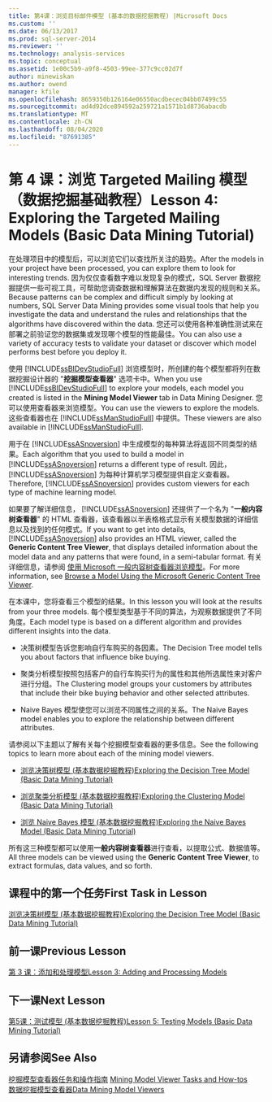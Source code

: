 ```yaml
---
title: 第4课：浏览目标邮件模型 (基本的数据挖掘教程) |Microsoft Docs
ms.custom: ''
ms.date: 06/13/2017
ms.prod: sql-server-2014
ms.reviewer: ''
ms.technology: analysis-services
ms.topic: conceptual
ms.assetid: 1e00c5b9-a9f8-4503-99ee-377c9cc02d7f
author: minewiskan
ms.author: owend
manager: kfile
ms.openlocfilehash: 8659350b126164e06550acdbecec04bb07499c55
ms.sourcegitcommit: ad4d92dce894592a259721a1571b1d8736abacdb
ms.translationtype: MT
ms.contentlocale: zh-CN
ms.lasthandoff: 08/04/2020
ms.locfileid: "87691385"
---
```

# <a name="lesson-4-exploring-the-targeted-mailing-models-basic-data-mining-tutorial"></a><span data-ttu-id="b85f3-102">第 4 课：浏览 Targeted Mailing 模型（数据挖掘基础教程）</span><span class="sxs-lookup"><span data-stu-id="b85f3-102">Lesson 4: Exploring the Targeted Mailing Models (Basic Data Mining Tutorial)</span></span>
  <span data-ttu-id="b85f3-103">在处理项目中的模型后，可以浏览它们以查找所关注的趋势。</span><span class="sxs-lookup"><span data-stu-id="b85f3-103">After the models in your project have been processed, you can explore them to look for interesting trends.</span></span> <span data-ttu-id="b85f3-104">因为仅仅查看数字难以发现复杂的模式，SQL Server 数据挖掘提供一些可视工具，可帮助您调查数据和理解算法在数据内发现的规则和关系。</span><span class="sxs-lookup"><span data-stu-id="b85f3-104">Because patterns can be complex and difficult simply by looking at numbers, SQL Server Data Mining provides some visual tools that help you investigate the data and understand the rules and relationships that the algorithms have discovered within the data.</span></span> <span data-ttu-id="b85f3-105">您还可以使用各种准确性测试来在部署之前验证您的数据集或发现哪个模型的性能最佳。</span><span class="sxs-lookup"><span data-stu-id="b85f3-105">You can also use a variety of accuracy tests to validate your dataset or discover which model performs best before you deploy it.</span></span>  
  
 <span data-ttu-id="b85f3-106">使用 [!INCLUDE[ssBIDevStudioFull](../includes/ssbidevstudiofull-md.md)] 浏览模型时，所创建的每个模型都将列在数据挖掘设计器的 "**挖掘模型查看器**" 选项卡中。</span><span class="sxs-lookup"><span data-stu-id="b85f3-106">When you use [!INCLUDE[ssBIDevStudioFull](../includes/ssbidevstudiofull-md.md)] to explore your models, each model you created is listed in the **Mining Model Viewer** tab in Data Mining Designer.</span></span> <span data-ttu-id="b85f3-107">您可以使用查看器来浏览模型。</span><span class="sxs-lookup"><span data-stu-id="b85f3-107">You can use the viewers to explore the models.</span></span> <span data-ttu-id="b85f3-108">这些查看器也在 [!INCLUDE[ssManStudioFull](../includes/ssmanstudiofull-md.md)] 中提供。</span><span class="sxs-lookup"><span data-stu-id="b85f3-108">These viewers are also available in [!INCLUDE[ssManStudioFull](../includes/ssmanstudiofull-md.md)].</span></span>  
  
 <span data-ttu-id="b85f3-109">用于在 [!INCLUDE[ssASnoversion](../includes/ssasnoversion-md.md)] 中生成模型的每种算法将返回不同类型的结果。</span><span class="sxs-lookup"><span data-stu-id="b85f3-109">Each algorithm that you used to build a model in [!INCLUDE[ssASnoversion](../includes/ssasnoversion-md.md)] returns a different type of result.</span></span> <span data-ttu-id="b85f3-110">因此，[!INCLUDE[ssASnoversion](../includes/ssasnoversion-md.md)] 为每种计算机学习模型提供自定义查看器。</span><span class="sxs-lookup"><span data-stu-id="b85f3-110">Therefore, [!INCLUDE[ssASnoversion](../includes/ssasnoversion-md.md)] provides custom viewers for each type of machine learning model.</span></span>  
  
 <span data-ttu-id="b85f3-111">如果要了解详细信息， [!INCLUDE[ssASnoversion](../includes/ssasnoversion-md.md)] 还提供了一个名为 "**一般内容树查看器**" 的 HTML 查看器，该查看器以半表格格式显示有关模型数据的详细信息以及找到的任何模式。</span><span class="sxs-lookup"><span data-stu-id="b85f3-111">If you want to get into details, [!INCLUDE[ssASnoversion](../includes/ssasnoversion-md.md)] also provides an HTML viewer, called the **Generic Content Tree Viewer**, that displays detailed information about the model data and any patterns that were found, in a semi-tabular format.</span></span> <span data-ttu-id="b85f3-112">有关详细信息，请参阅 [使用 Microsoft 一般内容树查看器浏览模型](../../2014/analysis-services/data-mining/browse-a-model-using-the-microsoft-generic-content-tree-viewer.md)。</span><span class="sxs-lookup"><span data-stu-id="b85f3-112">For more information, see [Browse a Model Using the Microsoft Generic Content Tree Viewer](../../2014/analysis-services/data-mining/browse-a-model-using-the-microsoft-generic-content-tree-viewer.md).</span></span>  
  
 <span data-ttu-id="b85f3-113">在本课中，您将查看三个模型的结果。</span><span class="sxs-lookup"><span data-stu-id="b85f3-113">In this lesson you will look at the results from your three models.</span></span> <span data-ttu-id="b85f3-114">每个模型类型基于不同的算法，为观察数据提供了不同角度。</span><span class="sxs-lookup"><span data-stu-id="b85f3-114">Each model type is based on a different algorithm and provides different insights into the data.</span></span>  
  
-   <span data-ttu-id="b85f3-115">决策树模型告诉您影响自行车购买的各因素。</span><span class="sxs-lookup"><span data-stu-id="b85f3-115">The Decision Tree model tells you about factors that influence bike buying.</span></span>  
  
-   <span data-ttu-id="b85f3-116">聚类分析模型按照包括客户的自行车购买行为的属性和其他所选属性来对客户进行分组。</span><span class="sxs-lookup"><span data-stu-id="b85f3-116">The Clustering model groups your customers by attributes that include their bike buying behavior and other selected attributes.</span></span>  
  
-   <span data-ttu-id="b85f3-117">Naive Bayes 模型使您可以浏览不同属性之间的关系。</span><span class="sxs-lookup"><span data-stu-id="b85f3-117">The Naive Bayes model enables you to explore the relationship between different attributes.</span></span>  
  
 <span data-ttu-id="b85f3-118">请参阅以下主题以了解有关每个挖掘模型查看器的更多信息。</span><span class="sxs-lookup"><span data-stu-id="b85f3-118">See the following topics to learn more about each of the mining model viewers.</span></span>  
  
-   [<span data-ttu-id="b85f3-119">浏览决策树模型 &#40;基本数据挖掘教程&#41;</span><span class="sxs-lookup"><span data-stu-id="b85f3-119">Exploring the Decision Tree Model &#40;Basic Data Mining Tutorial&#41;</span></span>](../../2014/tutorials/exploring-the-decision-tree-model-basic-data-mining-tutorial.md)  
  
-   [<span data-ttu-id="b85f3-120">浏览聚类分析模型 &#40;基本数据挖掘教程&#41;</span><span class="sxs-lookup"><span data-stu-id="b85f3-120">Exploring the Clustering Model &#40;Basic Data Mining Tutorial&#41;</span></span>](../../2014/tutorials/exploring-the-clustering-model-basic-data-mining-tutorial.md)  
  
-   [<span data-ttu-id="b85f3-121">浏览 Naive Bayes 模型 &#40;基本数据挖掘教程&#41;</span><span class="sxs-lookup"><span data-stu-id="b85f3-121">Exploring the Naive Bayes Model &#40;Basic Data Mining Tutorial&#41;</span></span>](../../2014/tutorials/exploring-the-naive-bayes-model-basic-data-mining-tutorial.md)  
  
 <span data-ttu-id="b85f3-122">所有这三种模型都可以使用**一般内容树查看器**进行查看，以提取公式、数据值等。</span><span class="sxs-lookup"><span data-stu-id="b85f3-122">All three models can be viewed using the **Generic Content Tree Viewer**, to extract formulas, data values, and so forth.</span></span>  
  
## <a name="first-task-in-lesson"></a><span data-ttu-id="b85f3-123">课程中的第一个任务</span><span class="sxs-lookup"><span data-stu-id="b85f3-123">First Task in Lesson</span></span>  
 [<span data-ttu-id="b85f3-124">浏览决策树模型 &#40;基本数据挖掘教程&#41;</span><span class="sxs-lookup"><span data-stu-id="b85f3-124">Exploring the Decision Tree Model &#40;Basic Data Mining Tutorial&#41;</span></span>](../../2014/tutorials/exploring-the-decision-tree-model-basic-data-mining-tutorial.md)  
  
## <a name="previous-lesson"></a><span data-ttu-id="b85f3-125">前一课</span><span class="sxs-lookup"><span data-stu-id="b85f3-125">Previous Lesson</span></span>  
 [<span data-ttu-id="b85f3-126">第 3 课：添加和处理模型</span><span class="sxs-lookup"><span data-stu-id="b85f3-126">Lesson 3: Adding and Processing Models</span></span>](../../2014/tutorials/lesson-3-adding-and-processing-models.md)  
  
## <a name="next-lesson"></a><span data-ttu-id="b85f3-127">下一课</span><span class="sxs-lookup"><span data-stu-id="b85f3-127">Next Lesson</span></span>  
 [<span data-ttu-id="b85f3-128">第5课：测试模型 &#40;基本数据挖掘教程&#41;</span><span class="sxs-lookup"><span data-stu-id="b85f3-128">Lesson 5: Testing Models &#40;Basic Data Mining Tutorial&#41;</span></span>](../../2014/tutorials/lesson-5-testing-models-basic-data-mining-tutorial.md)  
  
## <a name="see-also"></a><span data-ttu-id="b85f3-129">另请参阅</span><span class="sxs-lookup"><span data-stu-id="b85f3-129">See Also</span></span>  
 <span data-ttu-id="b85f3-130">[挖掘模型查看器任务和操作指南](../../2014/analysis-services/data-mining/mining-model-viewer-tasks-and-how-tos.md) </span><span class="sxs-lookup"><span data-stu-id="b85f3-130">[Mining Model Viewer Tasks and How-tos](../../2014/analysis-services/data-mining/mining-model-viewer-tasks-and-how-tos.md) </span></span>  
 [<span data-ttu-id="b85f3-131">数据挖掘模型查看器</span><span class="sxs-lookup"><span data-stu-id="b85f3-131">Data Mining Model Viewers</span></span>](../../2014/analysis-services/data-mining/data-mining-model-viewers.md)  
  
  
